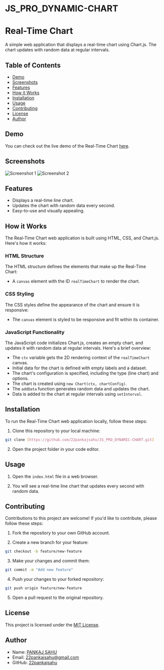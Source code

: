 # JS_PRO_DYNAMIC-CHART


# Real-Time Chart

A simple web application that displays a real-time chart using Chart.js. The chart updates with random data at regular intervals.

## Table of Contents

- [Demo](#demo)
- [Screenshots](#screenshots)
- [Features](#features)
- [How it Works](#how-it-works)
- [Installation](#installation)
- [Usage](#usage)
- [Contributing](#contributing)
- [License](#license)
- [Author](#author)

## Demo

You can check out the live demo of the Real-Time Chart [here](https://22pankajsahu.github.io/JS_PRO_DYNAMIC-CHART/).

## Screenshots
![Screenshot 1](https://github.com/22pankajsahu/JS_PRO_DYNAMIC-CHART/assets/135128502/6fbae8f8-40ff-43d4-91a2-1cf6c89d4964)
![Screenshot 2](https://github.com/22pankajsahu/JS_PRO_DYNAMIC-CHART/assets/135128502/24001bc1-db63-4d6e-b184-53e7ac907bf6)

## Features

- Displays a real-time line chart.
- Updates the chart with random data every second.
- Easy-to-use and visually appealing.

## How it Works

The Real-Time Chart web application is built using HTML, CSS, and Chart.js. Here's how it works:

### HTML Structure

The HTML structure defines the elements that make up the Real-Time Chart:

- A `canvas` element with the ID `realTimeChart` to render the chart.

### CSS Styling

The CSS styles define the appearance of the chart and ensure it is responsive:

- The `canvas` element is styled to be responsive and fit within its container.

### JavaScript Functionality

The JavaScript code initializes Chart.js, creates an empty chart, and updates it with random data at regular intervals. Here's a brief overview:

- The `ctx` variable gets the 2D rendering context of the `realTimeChart` canvas.
- Initial data for the chart is defined with empty labels and a dataset.
- The chart's configuration is specified, including the type (line chart) and options.
- The chart is created using `new Chart(ctx, chartConfig)`.
- The `addData` function generates random data and updates the chart.
- Data is added to the chart at regular intervals using `setInterval`.

## Installation

To run the Real-Time Chart web application locally, follow these steps:

1. Clone this repository to your local machine:

```bash
git clone [https://github.com/22pankajsahu/JS_PRO_DYNAMIC-CHART.git]
```

2. Open the project folder in your code editor.

## Usage

1. Open the `index.html` file in a web browser.

2. You will see a real-time line chart that updates every second with random data.

## Contributing

Contributions to this project are welcome! If you'd like to contribute, please follow these steps:

1. Fork the repository to your own GitHub account.

2. Create a new branch for your feature:

```bash
git checkout -b feature/new-feature
```

3. Make your changes and commit them:

```bash
git commit -m "Add new feature"
```

4. Push your changes to your forked repository:

```bash
git push origin feature/new-feature
```

5. Open a pull request to the original repository.

## License

This project is licensed under the [MIT License](LICENSE).

## Author

- Name: [PANKAJ SAHU](https://linkedin.com/in/22pankajsahu-)
- Email: [22pankajsahu@gmail.com](mailto:22pankajsahu@gmail.com)
- GitHub: [22pankajsahu](https://github.com/22pankajsahu)
